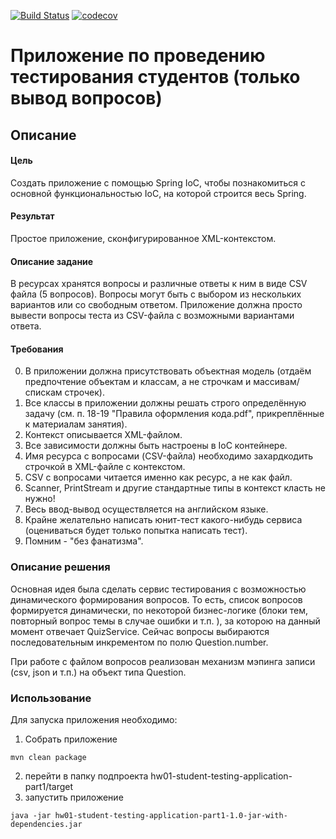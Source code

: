 [![Build Status](https://travis-ci.org/andreyzhegalov/2020-11-otus-spring-zhegalov.svg?branch=feature%2Fhw01-student-testing-application-part1)](https://travis-ci.org/andreyzhegalov/2020-11-otus-spring-zhegalov)
[![codecov](https://codecov.io/gh/andreyzhegalov/2020-11-otus-spring-zhegalov/branch/feature/hw01-student-testing-application-part1/graph/badge.svg?token=s9BbEd1xif)](https://codecov.io/gh/andreyzhegalov/2020-11-otus-spring-zhegalov)

# Приложение по проведению тестирования студентов (только вывод вопросов)

## Описание

####  Цель

Создать приложение с помощью Spring IoC, чтобы познакомиться с основной функциональностью IoC, на которой строится весь Spring.

#### Результат

Простое приложение, сконфигурированное XML-контекстом.

#### Описание задание

В ресурсах хранятся вопросы и различные ответы к ним в виде CSV файла (5 вопросов).
Вопросы могут быть с выбором из нескольких вариантов или со свободным ответом.
Приложение должна просто вывести вопросы теста из CSV-файла с возможными вариантами ответа.

#### Требования

0. В приложении должна присутствовать объектная модель (отдаём предпочтение объектам и классам, а не строчкам и массивам/спискам строчек).
1. Все классы в приложении должны решать строго определённую задачу (см. п. 18-19 "Правила оформления кода.pdf", прикреплённые к материалам занятия).
2. Контекст описывается XML-файлом.
3. Все зависимости должны быть настроены в IoC контейнере.
4. Имя ресурса с вопросами (CSV-файла) необходимо захардкодить строчкой в XML-файле с контекстом.
5. CSV с вопросами читается именно как ресурс, а не как файл.
6. Scanner, PrintStream и другие стандартные типы в контекст класть не нужно!
7. Весь ввод-вывод осуществляется на английском языке.
8. Крайне желательно написать юнит-тест какого-нибудь сервиса (оцениваться будет только попытка написать тест).
9. Помним - "без фанатизма".

### Описание решения
Основная идея была сделать сервис тестирования с возможностью динамического формирования вопросов. То есть, список вопросов формируется динамически, по некоторой бизнес-логике (блоки тем, повторный вопрос темы в случае ошибки и т.п. ), за которою на данный момент отвечает QuizService. Сейчас вопросы выбираются последовательным инкрементом по полю Question.number.

При работе с файлом вопросов реализован механизм мэпинга записи (csv, json и т.п.) на объект типа Question.

### Использование
Для запуска приложения необходимо:
1. Собрать приложение
````
mvn clean package
````
2. перейти в папку подпроекта hw01-student-testing-application-part1/target
3. запустить приложение
````
java -jar hw01-student-testing-application-part1-1.0-jar-with-dependencies.jar
````


